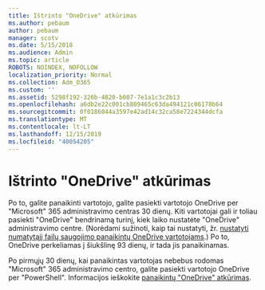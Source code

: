 ```yaml
---
title: Ištrinto "OneDrive" atkūrimas
ms.author: pebaum
author: pebaum
manager: scotv
ms.date: 5/15/2018
ms.audience: Admin
ms.topic: article
ROBOTS: NOINDEX, NOFOLLOW
localization_priority: Normal
ms.collection: Adm_O365
ms.custom: ''
ms.assetid: 5298f192-326b-4820-b007-7e1a1c3c2b13
ms.openlocfilehash: a6db2e22c001cb809465c63da494121c06178b64
ms.sourcegitcommit: 0f0186044a3597e42ad14c32ca58e7224344dcfa
ms.translationtype: MT
ms.contentlocale: lt-LT
ms.lasthandoff: 12/15/2019
ms.locfileid: "40054205"
---
```

# <a name="restore-a-deleted-onedrive"></a>Ištrinto "OneDrive" atkūrimas

Po to, galite panaikinti vartotojo, galite pasiekti vartotojo OneDrive per "Microsoft" 365 administravimo centras 30 dienų. Kiti vartotojai gali ir toliau pasiekti "OneDrive" bendrinamą turinį, kiek laiko nustatėte "OneDrive" administravimo centre. (Norėdami sužinoti, kaip tai nustatyti, žr. [nustatyti numatytąjį failų saugojimo panaikintų OneDrive vartotojams](https://go.microsoft.com/fwlink/?linkid=874267).) Po to, OneDrive perkeliamas į šiukšlinę 93 dienų, ir tada jis panaikinamas.
  
Po pirmųjų 30 dienų, kai panaikintas vartotojas nebebus rodomas "Microsoft" 365 administravimo centro, galite pasiekti vartotojo OneDrive per "PowerShell". Informacijos ieškokite [panaikintų "OneDrive" atkūrimas](https://go.microsoft.com/fwlink/?linkid=874269).
  

